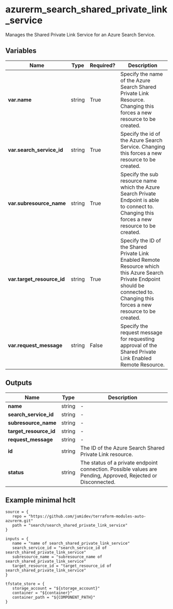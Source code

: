 # azurerm_search_shared_private_link_service

Manages the Shared Private Link Service for an Azure Search Service.

## Variables

| Name | Type | Required? |  Description |
| ---- | ---- | --------- |  ----------- |
| **var.name** | string | True | Specify the name of the Azure Search Shared Private Link Resource. Changing this forces a new resource to be created. | 
| **var.search_service_id** | string | True | Specify the id of the Azure Search Service. Changing this forces a new resource to be created. | 
| **var.subresource_name** | string | True | Specify the sub resource name which the Azure Search Private Endpoint is able to connect to. Changing this forces a new resource to be created. | 
| **var.target_resource_id** | string | True | Specify the ID of the Shared Private Link Enabled Remote Resource which this Azure Search Private Endpoint should be connected to. Changing this forces a new resource to be created. | 
| **var.request_message** | string | False | Specify the request message for requesting approval of the Shared Private Link Enabled Remote Resource. | 



## Outputs

| Name | Type | Description |
| ---- | ---- | --------- | 
| **name** | string  | - | 
| **search_service_id** | string  | - | 
| **subresource_name** | string  | - | 
| **target_resource_id** | string  | - | 
| **request_message** | string  | - | 
| **id** | string  | The ID of the Azure Search Shared Private Link resource. | 
| **status** | string  | The status of a private endpoint connection. Possible values are Pending, Approved, Rejected or Disconnected. | 

## Example minimal hclt

```hcl
source = {
   repo = "https://github.com/jumidev/terraform-modules-auto-azurerm.git" 
   path = "search/search_shared_private_link_service" 
}

inputs = {
   name = "name of search_shared_private_link_service" 
   search_service_id = "search_service_id of search_shared_private_link_service" 
   subresource_name = "subresource_name of search_shared_private_link_service" 
   target_resource_id = "target_resource_id of search_shared_private_link_service" 
}

tfstate_store = {
   storage_account = "${storage_account}" 
   container = "${container}" 
   container_path = "${COMPONENT_PATH}" 
}


```